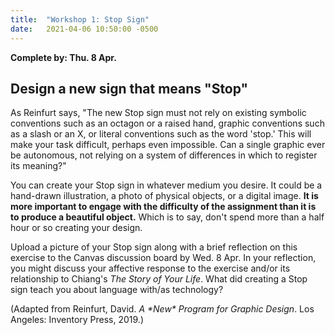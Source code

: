 ```yaml
---
title:  "Workshop 1: Stop Sign"
date:   2021-04-06 10:50:00 -0500
---
```

**Complete by: Thu. 8 Apr.**

## Design a new sign that means "Stop"

As Reinfurt says, "The new Stop sign must not rely on existing symbolic conventions such as an octagon or a raised hand, graphic conventions such as a slash or an X, or literal conventions such as the word 'stop.' This will make your task difficult, perhaps even impossible. Can a single graphic ever be autonomous, not relying on a system of differences in which to register its meaning?"

You can create your Stop sign in whatever medium you desire. It could be a hand-drawn illustration, a photo of physical objects, or a digital image. **It is more important to engage with the difficulty of the assignment than it is to produce a beautiful object.** Which is to say, don't spend more than a half hour or so creating your design.

Upload a picture of your Stop sign along with a brief reflection on this exercise to the Canvas discussion board by Wed. 8 Apr. In your reflection, you might discuss your affective response to the exercise and/or its relationship to Chiang's *The Story of Your Life*. What did creating a Stop sign teach you about language with/as technology?


(Adapted from Reinfurt, David. *A \*New\* Program for Graphic Design*. Los Angeles: Inventory Press, 2019.)
